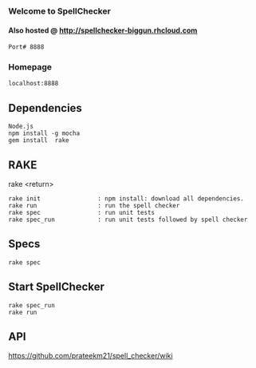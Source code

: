 ### Welcome to SpellChecker ###

#### Also hosted @ http://spellchecker-biggun.rhcloud.com

`Port# 8888`

### Homepage 
    localhost:8888

## Dependencies 

```
Node.js
npm install -g mocha
gem install  rake
```

## RAKE

rake \<return\>

```
rake init                : npm install: download all dependencies.
rake run                 : run the spell checker
rake spec                : run unit tests
rake spec_run            : run unit tests followed by spell checker
```

## Specs

    rake spec
    
## Start SpellChecker

    rake spec_run
    rake run


## API

   https://github.com/prateekm21/spell_checker/wiki

 
